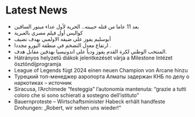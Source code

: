 # Latest News
-  بعد 11 عاما من قتله حبيبته.. الحرية لأول عداء مبتور الساقين
-  كواليس أول فيلم مصري بالعبرية
-  أبوسليم يفوز على ضيفه الاولمبي بهدف نضيف
-  ارتفاع معدل التضخم في منطقة اليورو مجددا .
-  المنتخب الوطني لكرة القدم يفوز ودياً على اندونيسيا بهدفين مقابل هدف.
-  Hátrányos helyzetű diákok jelentkezését várja a Milestone Intézet ösztöndíjprogramja
-  League of Legends fügt 2024 einen neuen Champion von Arcane hinzu
-  Турецкий топ-менеджер аэропорта Алматы задержан КНБ по делу о наркотиках – источник
-  Siracusa, l’Archimede “festeggia” l’autonomia mantenuta: “grazie a tutti coloro che si sono schierati a sostegno dell’istituto”
-  Bauernproteste – Wirtschaftsminister Habeck erhält handfeste Drohungen: „Robert, wir sehen uns wieder!“
